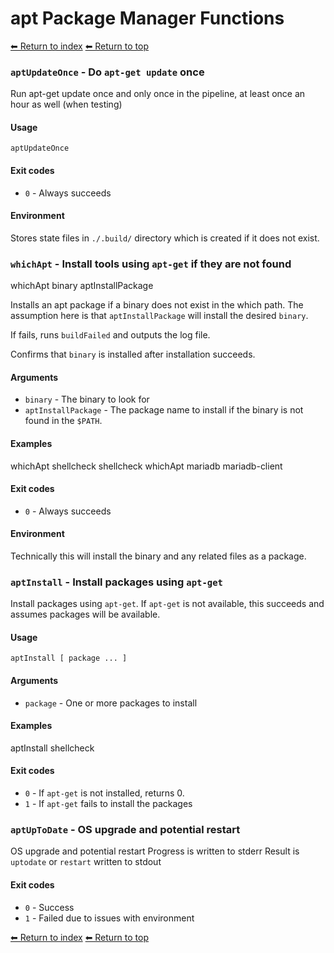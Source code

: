 # apt Package Manager Functions

[⬅ Return to index](index.md)
[⬅ Return to top](../index.md)


### `aptUpdateOnce` - Do `apt-get update` once

Run apt-get update once and only once in the pipeline, at least
once an hour as well (when testing)

#### Usage

    aptUpdateOnce

#### Exit codes

- `0` - Always succeeds

#### Environment

Stores state files in `./.build/` directory which is created if it does not exist.

### `whichApt` - Install tools using `apt-get` if they are not found

whichApt binary aptInstallPackage

Installs an apt package if a binary does not exist in the which path.
The assumption here is that `aptInstallPackage` will install the desired `binary`.

If fails, runs `buildFailed` and outputs the log file.

Confirms that `binary` is installed after installation succeeds.

#### Arguments

- `binary` - The binary to look for
- `aptInstallPackage` - The package name to install if the binary is not found in the `$PATH`.

#### Examples

whichApt shellcheck shellcheck
    whichApt mariadb mariadb-client

#### Exit codes

- `0` - Always succeeds

#### Environment

Technically this will install the binary and any related files as a package.

### `aptInstall` - Install packages using `apt-get`

Install packages using `apt-get`. If `apt-get` is not available, this succeeds
and assumes packages will be available.

#### Usage

    aptInstall [ package ... ]

#### Arguments

- `package` - One or more packages to install

#### Examples

aptInstall shellcheck

#### Exit codes

- `0` - If `apt-get` is not installed, returns 0.
- `1` - If `apt-get` fails to install the packages

### `aptUpToDate` - OS upgrade and potential restart

OS upgrade and potential restart
Progress is written to stderr
Result is `uptodate` or `restart` written to stdout

#### Exit codes

- `0` - Success
- `1` - Failed due to issues with environment

[⬅ Return to index](index.md)
[⬅ Return to top](../index.md)
